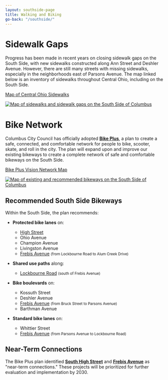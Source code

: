 ```yaml
---
layout: southside-page
title: Walking and Biking
go-back: "/southside/"
---
```


# Sidewalk Gaps
Progress has been made in recent years on closing sidewalk gaps on the South Side, with new sidewalks constructed along Ann Street and Deshler Avenue. However, there are still many streets with missing sidewalks, especially in the neighborhoods east of Parsons Avenue. The map linked below is an inventory of sidewalks throughout Central Ohio, including on the South Side.

<a href="https://public-morpc.hub.arcgis.com/items/bd68fafaaf574d8a9ebc65e86938fa41" class="stuff__button button"><i class="fas fa-map fa-fw button__icon button__icon--left"></i> Map of Central Ohio Sidewalks</a>

<a href="https://public-morpc.hub.arcgis.com/items/bd68fafaaf574d8a9ebc65e86938fa41"><img src="https://files.soltesz.xyz/southside/southsidesidewalks.png" alt="Map of sidewalks and sidewalk gaps on the South Side of Columbus" class="page-figure__image"></a>

# Bike Network
Columbus City Council has officially adopted **[Bike Plus](https://storymaps.arcgis.com/stories/fa0d7f19855a46f5a67ad741da665439?header=false&cover=false)**, a plan to create a safe, connected, and comfortable network for people to bike, scooter, skate, and roll in the city. The plan will expand upon and improve our existing bikeways to create a complete network of safe and comfortable bikeways on the South Side.

<a href="https://files.soltesz.xyz/southside/Bike%20Plus%20Vision%20Network%20Mega Map.pdf" class="stuff__button button"><i class="fas fa-map fa-fw button__icon button__icon--left"></i> Bike Plus Vision Network Map</a>

<a href="https://files.soltesz.xyz/southside/Bike%20Plus%20Vision%20Network%20Mega Map.pdf"><img src="https://files.soltesz.xyz/southside/southsidebikeways.png" alt="Map of existing and recommended bikeways on the South Side of Columbus" class="page-figure__image"></a>


## Recommended South Side Bikeways
Within the South Side, the plan recommends:

- **Protected bike lanes** on:
    - [High Street](/high)
    - Ohio Avenue
    - Champion Avenue
    - Livingston Avenue
    - [Frebis Avenue](/frebis) <small>(from Lockbourne Road to Alum Creek Drive)</small>

- **Shared use paths** along:
    - [Lockbourne Road](/lockbourne) <small>(south of Frebis Avenue)</small>

- **Bike boulevards** on:
    - Kossuth Street
    - Deshler Avenue
    - [Frebis Avenue](/frebis) <small>(from Bruck Street to Parsons Avenue)</small>
    - Barthman Avenue

- **Standard bike lanes** on:
    - Whittier Street
    - [Frebis Avenue](/frebis) <small>(from Parsons Avenue to Lockbourne Road)</small>

## Near-Term Connections
The Bike Plus plan identified **[South High Street](/high)** and **[Frebis Avenue](/frebis)** as "near-term connections." These projects will
be prioritized for further evaluation and implementation by 2030.

<!--# Crosswalk Inventory
<div class="map-container">
    <iframe src="https://www.google.com/maps/d/embed?mid=1t0GH7BHKV7hQdGBqkKE7CvFoW3dKvJc&ehbc=2E312F&noprof=1" width="640" height="480" class="embed-map"></iframe>
</div>
The map above shows locations of the following within the South Side and surrounding area:

- Intersections with traffic signals
- Intersections with all-way stops
- Crosswalks with flashing beacons
- Marked crosswalks at uncontrolled crossing locations (a pedestrian crossing that does not include a traffic signal, beacon, or STOP sign to require that motor vehicles stop before entering the crosswalk)
- Crosswalks where enhancements are planned

The map also shows the [Vision Zero Columbus](https://vision-zero-columbus.hub.arcgis.com/) High Injury Network, which are roadways where an especially high number of crashes occur that result in serious injuries or fatalities, as well as roadways with speed limits of 35 mph or greater, which are more dangerous for people walking.

Clicking on a location will provide more information about the treatments at that crosswalk.

*The map is a work in progress and is not guaranteed to be completely accurate.*
-->